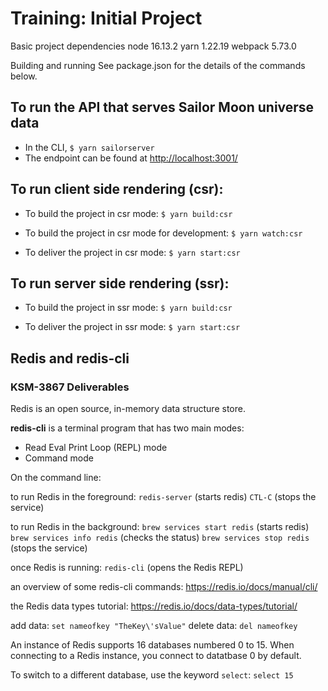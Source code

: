 # Training: Initial Project

Basic project dependencies
node 16.13.2
yarn 1.22.19
webpack 5.73.0

Building and running
See package.json for the details of the commands below.

## To run the API that serves Sailor Moon universe data

+ In the CLI,  `$ yarn sailorserver`
+ The endpoint can be found at [http://localhost:3001/](http://localhost:3001/)

## To run client side rendering (csr):

+ To build the project in csr mode: `$ yarn build:csr`

+ To build the project in csr mode for development: `$ yarn watch:csr`

+ To deliver the project in csr mode: `$ yarn start:csr`


## To run server side rendering (ssr):

+ To build the project in ssr mode: `$ yarn build:csr`

+ To deliver the project in ssr mode: `$ yarn start:csr`


## Redis and redis-cli
### KSM-3867 Deliverables

Redis is an open source, in-memory data structure store.

**redis-cli** is a terminal program that has two main modes: 
- Read Eval Print Loop (REPL) mode
- Command mode

On the command line:

to run Redis in the foreground: 
    `redis-server` (starts redis)
    `CTL-C` (stops the service)

to run Redis in the background: 
    `brew services start redis` (starts redis)
    `brew services info redis` (checks the status)
    `brew services stop redis` (stops the service)

once Redis is running:
    `redis-cli` (opens the Redis REPL) 

an overview of some redis-cli commands: https://redis.io/docs/manual/cli/

the Redis data types tutorial: https://redis.io/docs/data-types/tutorial/

add data: `set nameofkey "TheKey\'sValue"`
delete data: `del nameofkey`


An instance of Redis supports 16 databases numbered 0 to 15. When connecting to a Redis instance, you connect to datatbase 0 by default.

To switch to a different database, use the keyword `select`: `select 15`


